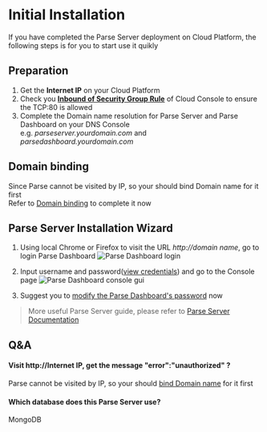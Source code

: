 # Initial Installation

If you have completed the Parse Server  deployment on Cloud Platform, the following steps is for you to start use it quikly

## Preparation

1. Get the **Internet IP** on your Cloud Platform
2. Check you **[Inbound of Security Group Rule](https://support.websoft9.com/docs/faq/tech-instance.html)** of Cloud Console to ensure the TCP:80 is allowed
3. Complete the Domain name resolution for Parse Server and Parse Dashboard on your DNS Console  
e.g. *parseserver.yourdomain.com* and *parsedashboard.yourdomain.com*

## Domain binding

Since Parse cannot be visited by IP, so your should bind Domain name for it first  
Refer to [Domain binding](/solution-more.md#domain-binding) to complete it now

## Parse Server  Installation Wizard

1. Using local Chrome or Firefox to visit the URL *http://domain name*, go to login Parse Dashboard 
   ![Parse Dashboard login](https://libs.websoft9.com/Websoft9/DocsPicture/en/parseserver/ParseServer-loginpage-websoft9.png)

2. Input username and password([view credentials](/stack-accounts.md)) and go to the Console page
   ![Parse Dashboard console gui](https://libs.websoft9.com/Websoft9/DocsPicture/en/parseserver/parse-backend-websoft9.png)

3. Suggest you to [modify the Parse Dashboard's password](/solution-more.md#modify-parse-dashboard-credentials) now

> More useful Parse Server guide, please refer to [Parse Server Documentation](https://docs.parseplatform.org)

## Q&A

#### Visit http://Internet IP, get the message "error":"unauthorized" ?

Parse cannot be visited by IP, so your should [bind Domain name](/solution-more.md#domain-binding) for it first  

#### Which database does this Parse Server use?

MongoDB
